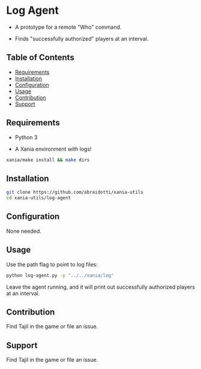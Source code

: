 # Log Agent

- A prototype for a remote "Who" command.

- Finds "successfully authorized" players at an interval.

## Table of Contents

- [Requirements](#Requirements)
- [Installation](#Installation)
- [Configuration](#Configuration)
- [Usage](#Usage)
- [Contribution](#Contribution)
- [Support](#Support)

## Requirements

- Python 3

- A Xania environment with logs!

```bash
xania/make install && make dirs
```

## Installation

```bash
git clone https://github.com/abraidotti/xania-utils
cd xania-utils/log-agent
```

## Configuration

None needed.

## Usage

Use the path flag to point to log files:

```bash
python log-agent.py -p "../../xania/log"
```

Leave the agent running, and it will print out successfully authorized players at an interval.

## Contribution

Find Tajil in the game or file an issue.

## Support

Find Tajil in the game or file an issue.
